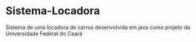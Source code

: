 # Sistema-Locadora
Sistema de uma locadora de carros desenvolvida em java como projeto da Universidade Federal do Ceará
